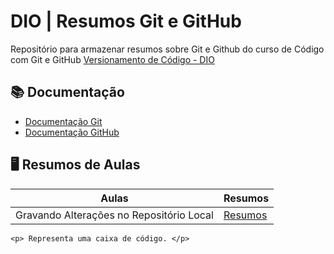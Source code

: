 
# DIO | Resumos Git e GitHub

Repositório para armazenar resumos sobre Git e Github do curso de Código com Git e GitHub 
[Versionamento de Código - DIO](https://web.dio.me/course/versionamento-de-codigo-com-git-e-github/learning/599dd3dd-d189-474f-a55c-22f37b4472da?back=/track/coding-future-front-end-do-zero&tab=about&moduleId=undefined)

## 📚 Documentação
- [Documentação Git](https://git-scm.com/doc)
- [Documentação GitHub](https://docs.github.com/)

## 🖥️ Resumos de Aulas 

| Aulas | Resumos |
|-------| ------- |
|Gravando Alterações no Repositório Local | [Resumos]()

```
<p> Representa uma caixa de código. </p>
```
